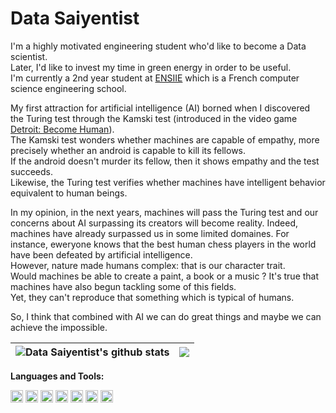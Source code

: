 # Data Saiyentist

I'm a highly motivated engineering student who'd like to become a Data scientist.
</br>
Later, I'd like to invest my time in green energy in order to be useful.
</br>
I'm currently a 2nd year student at [ENSIIE](https://www.ensiie.fr/) which is a French computer science engineering school.

My first attraction for artificial intelligence (AI) borned when I discovered the Turing test through the Kamski test (introduced in the video game [Detroit: Become Human](https://www.quanticdream.com/en/detroit-become-human)).
</br>
The Kamski test wonders whether machines are capable of empathy, more precisely whether an android is capable to kill its fellows. 
</br>
If the android doesn't murder its fellow, then it shows empathy and the test succeeds.
</br>
Likewise, the Turing test verifies whether machines have intelligent behavior equivalent to human beings.

In my opinion, in the next years, machines will pass the Turing test and our concerns about AI surpassing its creators will become reality. Indeed, machines have already surpassed us in some limited domaines. For instance, eweryone knows that the best human chess players in the world have been defeated by artificial intelligence.
</br>
However, nature made humans complex: that is our character trait.
</br>
Would machines be able to create a paint, a book or a music ? It's true that machines have also begun tackling some of this fields. 
</br>
Yet, they can't reproduce that something which
is typical of humans.

So, I think that combined with AI we can do great things and maybe we can achieve the impossible.

| <img align="center" src="https://github-readme-stats.vercel.app/api?username=DataSaiyentist&show_icons=true&bg_color=30,e96443,904e95&title_color=fff&text_color=fff&hide_border=true&count_private=true&include_all_commits=true" alt="Data Saiyentist's github stats" /> | <img align="center" src="https://github-readme-stats.vercel.app/api/top-langs/?username=DataSaiyentist&layout=compact&bg_color=30,e96443,904e95&title_color=fff&text_color=fff&hide_border=true&count_private=true" /> |
| ------------- | ------------- |

**Languages and Tools:**

<code><img height="20" src="https://github.com/GeNarukami/GeNarukami/blob/5765a5c8417ac1b89eddc9ab7881180eb1235fde/rstudio.png"></code>
<code><img height="20" src="https://github.com/GeNarukami/GeNarukami/blob/a92050072fe7e008eac46c030cf71f229827736f/python.png"></code>
<code><img height="20" src="https://github.com/GeNarukami/GeNarukami/blob/ae97e74cb00a3e6c783291332b14cf86d687a7a5/latex.png"></code>
<code><img height="20" src="https://github.com/GeNarukami/GeNarukami/blob/ae97e74cb00a3e6c783291332b14cf86d687a7a5/dbbrowser.png"></code>
<code><img height="20" src="https://github.com/GeNarukami/GeNarukami/blob/ae97e74cb00a3e6c783291332b14cf86d687a7a5/c.png"></code>
<code><img height="20" src="https://github.com/GeNarukami/GeNarukami/blob/ae97e74cb00a3e6c783291332b14cf86d687a7a5/c%23.png"></code>
<code><img height="20" src="https://github.com/GeNarukami/GeNarukami/blob/ae97e74cb00a3e6c783291332b14cf86d687a7a5/c++.png"></code>
